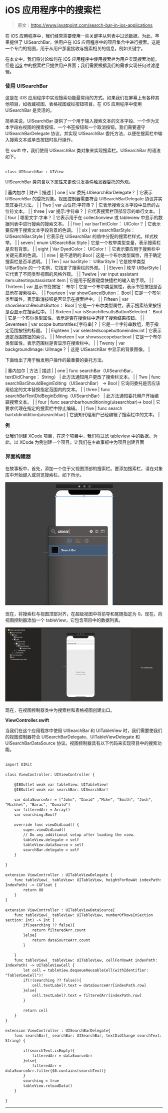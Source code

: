 # iOS 应用程序中的搜索栏

> 原文：<https://www.javatpoint.com/search-bar-in-ios-applications>

在 iOS 应用程序中，我们经常需要使用一些关键字从列表中过滤数据。为此，苹果提供了 UISearchBar，供用户在 iOS 应用程序中的项目集合中进行搜索。这是一个专门的视图，用于从用户那里接收与搜索相关的信息，例如关键字。

在本文中，我们将讨论如何在 iOS 应用程序中使用搜索栏为用户实现搜索功能。但是 [iOS](https://www.javatpoint.com/ios-development-using-swift) 中的搜索栏只提供用户界面；我们需要根据我们的需求实现任何过滤逻辑。

### 使用 UISearchBar

这是在 iOS 应用程序中实现搜索功能最常用的方式。如果我们在屏幕上有各种其他项目，如收藏视图、表格视图或栏按钮项目，在 iOS 应用程序中使用 UISearchBar 是灵活的。

简单来说，UISearchBar 提供了一个用于输入搜索文本的文本字段、一个作为文本字段右视图的搜索按钮、一个书签按钮和一个取消按钮。我们需要遵守 UISearchBarDelegate 协议，并实现 UISearchBar 委托方法，以便在搜索栏中输入搜索文本或单击按钮时执行操作。

在 swift 中，我们使用 UISearchBar 类对象来实现搜索栏。UISearchBar 的语法如下。

```

class UISearchBar : UIView

```

UISearchBar 类包含以下属性来更改引发事件触发器委托的外观。

| 塞内加尔 | 财产 | 描述 |
| one | var 委托:UISearchBarDelegate？ | 它表示 UISearchBar 的委托对象。视图控制器需要符合 UISearchBarDelegate 协议并实现其委托方法。 |
| Two | var 占位符:字符串？ | 它表示搜索文本字段中显示的占位符文本。 |
| three | var 提示:字符串？ | 它代表搜索栏顶部显示的单行文本。 |
| four | 哪里文字:字串？ | 它表示用于在 collectionview 或 tableview 中显示的数据列表中进行搜索的搜索文本。 |
| five | var barTintColor： UIColor？ | 它表示要应用于搜索文本字段背景的色调。 |
| six | var searchBarStyle： UISearchBar.Style | 它表示在 UISearchBar 的值中分配的搜索栏样式。样式枚举。 |
| seven | enum UISearchBar.Style | 它是一个枚举类型变量，表示搜索栏是否有背景。 |
| eight | Var DyedColor： UIColor！ | 它表示要应用于搜索栏中关键元素的色调。 |
| nine | 是不透明的:Bool | 这是一个布尔类型属性，用于确定搜索栏是否半透明。 |
| Ten | var barStyle： UIBarStyle | 它是枚举类型 UIBarStyle 的一个实例，它指定了搜索栏的外观。 |
| Eleven | 枚举 UIBarStyle | 它代表了不同类型视图的风格外观。 |
| Twelve | var input assistant item:uitextinputassistant item | 它是用于配置键盘快捷栏的输入助手项。 |
| Thirteen | var 显示书签按钮： 布尔 | 它是一个布尔类型属性，表示书签按钮是否显示在搜索栏中。 |
| Fourteen | var showCancelButton： Bool | 它是一个布尔类型属性，表示取消按钮是否显示在搜索栏中。 |
| Fifteen | var showSearchResultsButton： Bool | 它是一个布尔类型属性，表示搜索结果按钮是否显示在搜索栏中。 |
| Sixteen | var isSearchResultsButtonSelected： Bool | 它是一个布尔类型属性，表示是否在搜索栏中选择了搜索结果按钮。 |
| Seventeen | var scope buttontitles:[字符串]？ | 它是一个字符串数组，用于指定范围按钮的标题。 |
| Eighteen | var selectedscopebuttoneindex:int | 它表示选定范围按钮的索引。 |
| Nineteen | var showssccopebar:bool | 它是一个布尔类型属性，表示范围栏是否显示在搜索栏中。 |
| Twenty | var backgroundImage: UIImage？ | 这是 UISearchBar 中显示的背景图像。 |

下面给出了用于触发用户操作的最重要的委托方法。

| 塞内加尔 | 方法 | 描述 |
| one | func searchBar（UISearchBar， textDidChange： String） | 此方法通知用户更改了搜索栏文本。 |
| Two | func searchBarShouldBeginEditing（UISearchBar） -> Bool | 它询问委托是否应该用给定的文本替换指定范围内的文本。 |
| three | func searchBarTextDidBeginEditing（UISearchBar） | 此方法通知委托用户开始编辑搜索文本。 |
| four | func searchbarhounditioning(uisearchbar)-> bool | 它要求代理在指定的搜索栏中停止编辑。 |
| five | func search bartxtdinddition(uisearchbar) | 它通知代理用户已经编辑了搜索栏中的文本。 |

**例**

让我们创建 XCode 项目，在这个项目中，我们将过滤 tableview 中的数据。为此，以 XCode 为例创建一个项目。让我们在主故事板中为项目创建界面

### 界面构建器

在故事板中，首先，添加一个位于父视图顶部的搜索栏。要添加搜索栏，请在对象库中开始键入或浏览搜索栏，如下所示。

![Search Bar in iOS Applications](img/32b2ba7b93822bbfc1add872918dcfa9.png)

现在，将搜索栏与视图顶部对齐，在超级视图中将前导和尾随指定为 0。现在，向视图控制器添加一个 tableView，它包含项目中的数据列表。

![Search Bar in iOS Applications](img/94ad19d4352b41cfa8309d9c9dbfa342.png)

现在，在视图控制器类中为搜索栏和表格视图创建出口。

**ViewController.swift**

当我们在这个应用程序中使用 UISearchBar 和 UITableView 时，我们需要使我们的视图控制器符合 UISearchBarDelegate、UITableViewDelegate 和 UISearchBarDataSource 协议。视图控制器具有以下代码来实现项目中的搜索功能。

```

import UIKit

class ViewController: UIViewController {

    @IBOutlet weak var tableView: UITableView!
    @IBOutlet weak var searchBar: UISearchBar!

    var dataSourceArr = ["John", "David" ,"Mike", "Smith", "Josh", "Michhel", "Barac", "Donald"]
    var filteredArr = Array()
    var searching:Bool?

    override func viewDidLoad() {
        super.viewDidLoad()
        // Do any additional setup after loading the view.
        tableView.delegate = self
        tableView.dataSource = self
        searchBar.delegate = self
    }

}

extension ViewController : UITableViewDelegate {
    func tableView(_ tableView: UITableView, heightForRowAt indexPath: IndexPath) -> CGFloat {
        return 80
    }
}

extension ViewController : UITableViewDataSource{
    func tableView(_ tableView: UITableView, numberOfRowsInSection section: Int) -> Int {
        if(searching ?? false){
            return filteredArr.count
        }else{
            return dataSourceArr.count
        }

    }
    func tableView(_ tableView: UITableView, cellForRowAt indexPath: IndexPath) -> UITableViewCell {
        let cell = tableView.dequeueReusableCell(withIdentifier: "TableViewCell")!
        if(!(searching ?? false)){
            cell.textLabel?.text = dataSourceArr[indexPath.row]
        }else{
            cell.textLabel?.text = filteredArr[indexPath.row]
        }

        return cell
    }
}

extension ViewController : UISearchBarDelegate{
    func searchBar(_ searchBar: UISearchBar, textDidChange searchText: String) {

        if(searchText.isEmpty){
            filteredArr = dataSourceArr
        }else{
            filteredArr = dataSourceArr.filter{$0.contains(searchText)}
        }
        searching = true
        tableView.reloadData()
    }

} 
```

* * *